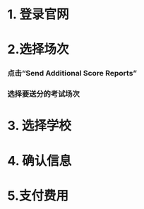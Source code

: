 # 1. 登录官网

# 2.选择场次

### 点击“Send Additional Score Reports”

### 选择要送分的考试场次

# 3. 选择学校

# 4. 确认信息

# 5.支付费用

